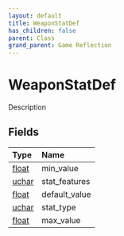 ```yaml
---
layout: default
title: WeaponStatDef
has_children: false
parent: Class
grand_parent: Game Reflection
---
```

# WeaponStatDef
Description 

## Fields
| Type | Name |
|:-------------|:--------------|
| [float](/game-reflection/components/float.md) | min_value |
| [uchar](/game-reflection/enums/uchar.md) | stat_features |
| [float](/game-reflection/components/float.md) | default_value |
| [uchar](/game-reflection/enums/uchar.md) | stat_type |
| [float](/game-reflection/components/float.md) | max_value |
